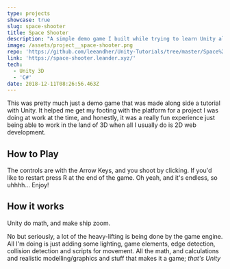 ```yaml
---
type: projects
showcase: true
slug: space-shooter
title: Space Shooter
description: "A simple demo game I built while trying to learn Unity along with C#. It was exported to use the Unity Web Player via WebGL and honestly, I gotta say it looks pretty spicy - \U0001F680\U0001F4A5\U0001F60A"
image: /assets/project__space-shooter.png
repo: 'https://github.com/leeandher/Unity-Tutorials/tree/master/Space%20Shooter'
link: 'https://space-shooter.leander.xyz/'
tech:
  - Unity 3D
  - 'C#'
date: 2018-12-11T08:26:56.463Z
---
```

This was pretty much just a demo game that was made along side a tutorial with Unity. It helped me get my footing with the platform for a project I was doing at work at the time, and honestly, it was a really fun experience just being able to work in the land of 3D when all I usually do is 2D web development.

## How to Play

The controls are with the Arrow Keys, and you shoot by clicking. If you'd like to restart press R at the end of the game. Oh yeah, and it's endless, so uhhhh... Enjoy!

## How it works

Unity do math, and make ship zoom.

No but seriously, a lot of the heavy-lifting is being done by the game engine. All I'm doing is just adding some lighting, game elements, edge detection, collision detection and scripts for movement. All the math, and calculations and realistic modelling/graphics and stuff that makes it a game; _that's Unity_
